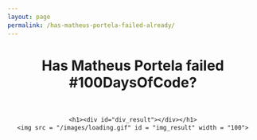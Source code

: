 ```yaml
---
layout: page
permalink: /has-matheus-portela-failed-already/
---
```


<html>

<head>
<center>
    <h1 class="post-title">Has Matheus Portela failed #100DaysOfCode?</h1>
</center>
<script
src="https://ajax.googleapis.com/ajax/libs/jquery/1.12.4/jquery.min.js">
</script>

<script>
function sleep(milliseconds)
{
  var start = new Date().getTime();
  for (var i = 0; i < 1e7; i++)
  {
    if ((new Date().getTime() - start) > milliseconds)
      break;
  }
}

$(document).ready(function()
{
    var starting_date = '';
    var iterator = 0;

    var ajax_data_string = '{"since": "' + "2010-06-21T00:00:00Z" + '", ' +
                            '"per_page": 200}';
    var ajax_data_obj = JSON.parse(ajax_data_string);
    var commit_dates_str = [];
    var commit_dates = [];

    // Acquiring dates from commits
    $.getJSON("https://api.github.com/repos/matheusportela/enigma-machine/commits", ajax_data_obj)
        .done(function(data)
        {
            console.log("commits acquired successfully!")

            do
            {
                var date_to_add_str = data[iterator].commit.author.date.substring(0,10);
                if ($.inArray(date_to_add_str, commit_dates_str) == -1)
                {
                    var date_to_add = new Date(date_to_add_str.substring(0,4),
                                                date_to_add_str.substring(5,7)-1,
                                                date_to_add_str.substring(8,10));
                    commit_dates_str.push(date_to_add_str);
                    commit_dates.push(date_to_add);
                }

                iterator++;
            } while (data[iterator] != undefined)

            // Finding intervals
            var fail_flag = 0;
            for (iterator = 1; iterator < commit_dates.length; iterator++)
            {
                var day_diff = new Date(commit_dates[iterator-1] - commit_dates[iterator]);

                console.log(day_diff.getDate());

                if (day_diff.getDate() > 3)
                    fail_flag = 1;
            }

            if (fail_flag)
            {
                document.getElementById("div_result").innerHTML = "YES";
                document.getElementById("img_result").onload = function ()
                {
                    document.getElementById("img_result").width = "300";
                };
                document.getElementById("img_result").src = "/images/tcholas_fail.png";
            }
            else
            {
                document.getElementById("div_result").innerHTML = "NOT YET";
                document.getElementById("img_result").onload = function ()
                {
                    document.getElementById("img_result").width = "400";
                };
                document.getElementById("img_result").src = "/images/tcholas_success.png";
            }

            // Debugging code
            console.log("listing...");

            while (commit_dates.length > 0)
                console.log(commit_dates.length + ") " + commit_dates.pop());

            console.log("done listing!");
        });
});
</script>
</head>

<body>

<br>
<center>

    <h1><div id="div_result"></div></h1>
    <img src = "/images/loading.gif" id = "img_result" width = "100">

</center>

</body>
</html>